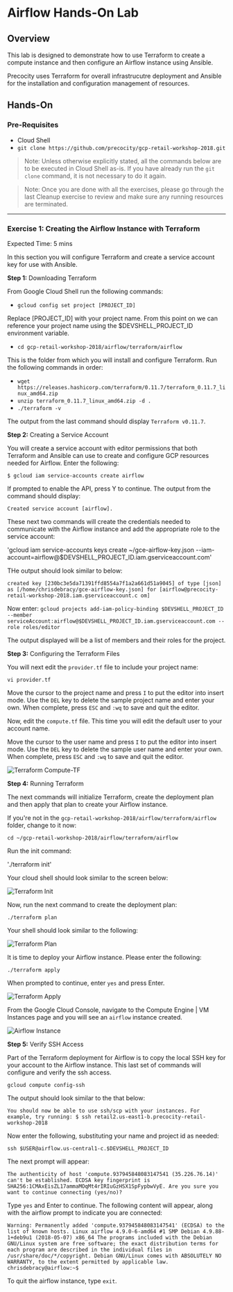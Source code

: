 # Airflow Hands-On Lab
## Overview
This lab is designed to demonstrate how to use Terraform to create a compute instance and then configure an Airflow instance using Ansible.

Precocity uses Terraform for overall infrastrucutre deployment and Ansible for the installation and configuration management of resources.

## Hands-On
### Pre-Requisites
* Cloud Shell
* `git clone https://github.com/precocity/gcp-retail-workshop-2018.git`

>Note: Unless otherwise explicitly stated, all the commands below are to be executed in Cloud Shell as-is. If you have already run the `git clone` command, it is not necessary to do it again.

>Note: Once you are done with all the exercises, please go through the last Cleanup exercise to review and make sure any running resources are terminated.

---
### Exercise 1: Creating the Airflow Instance with Terraform

Expected Time: 5 mins

In this section you will configure Terraform and create a service account key for use with Ansible.

**Step 1:**
Downloading Terraform

From Google Cloud Shell run the following commands:

* `gcloud config set project [PROJECT_ID]`

Replace [PROJECT_ID] with your project name. From this point on we can reference your project name using the $DEVSHELL_PROJECT_ID environment variable.

* `cd gcp-retail-workshop-2018/airflow/terraform/airflow`

This is the folder from which you will install and configure Terraform. Run the following commands in order:

* `wget https://releases.hashicorp.com/terraform/0.11.7/terraform_0.11.7_linux_amd64.zip`
* `unzip terraform_0.11.7_linux_amd64.zip -d .`
* `./terraform -v`

The output from the last command should display `Terraform v0.11.7`.

**Step 2:**
Creating a Service Account

You will create a service account with editor permissions that both Terraform and Ansible can use to create and configure GCP resources needed for Airflow. Enter the following:

`$ gcloud iam service-accounts create airflow`

If prompted to enable the API, press Y to continue. The output from the command should display:

`Created service account [airflow].`

These next two commands will create the credentials needed to communicate with the Airflow instance and add the appropriate role to the service account:

'gcloud iam service-accounts keys create ~/gce-airflow-key.json --iam-account=airflow@$DEVSHELL_PROJECT_ID.iam.gserviceaccount.com'

THe output should look similar to below:

`created key [230bc3e5da71391ffd8554a7f1a2a661d51a9045] of type [json] as [/home/chrisdebracy/gce-airflow-key.json] for [airflow@precocity-retail-workshop-2018.iam.gserviceaccount.c
om]`

Now enter:
`gcloud projects add-iam-policy-binding $DEVSHELL_PROJECT_ID  --member serviceAccount:airflow@$DEVSHELL_PROJECT_ID.iam.gserviceaccount.com --role roles/editor`

The output displayed will be a list of members and their roles for the project.

**Step 3:**
Configuring the Terraform Files

You will next edit the `provider.tf` file to include your project name:

`vi provider.tf`

Move the cursor to the project name and press `I` to put the editor into insert mode. Use the `DEL` key to delete the sample project name and enter your own. When complete, press `ESC` and `:wq` to save and quit the editor.

Now, edit the `compute.tf` file. This time you will edit the default user to your account name.

Move the cursor to the user name and press `I` to put the editor into insert mode. Use the `DEL` key to delete the sample user name and enter your own. When complete, press `ESC` and `:wq` to save and quit the editor.

![Terraform Compute-TF](assets/compute-tf.png)

**Step 4:**
Running Terraform

The next commands will initialize Terraform, create the deployment plan and then apply that plan to create your Airflow instance.

If you're not in the `gcp-retail-workshop-2018/airflow/terraform/airflow` folder, change to it now:

`cd ~/gcp-retail-workshop-2018/airflow/terraform/airflow`

Run the init command:

'./terraform init'

Your cloud shell should look similar to the screen below:

![Terraform Init](assets/terraform-init.png)

Now, run the next command to create the deployment plan:

`./terraform plan`

Your shell should look similar to the following:

![Terraform Plan](assets/terraform-plan.png)

It is time to deploy your Airflow instance. Please enter the following:

`./terraform apply`

When prompted to continue, enter `yes` and press Enter.

![Terraform Apply](assets/terraform-apply.png)

From the Google Cloud Console, navigate to the Compute Engine | VM Instances page and you will see an `airflow` instance created.

![Airflow Instance](assets/airflow-instance.png)

**Step 5:**
Verify SSH Access

Part of the Terraform deployment for Airflow is to copy the local SSH key for your account to the Airflow instance. This last set of commands will configure and verify the ssh access.

`gcloud compute config-ssh`

The output should look similar to the that below:

`You should now be able to use ssh/scp with your instances.
For example, try running:
  $ ssh retail2.us-east1-b.precocity-retail-workshop-2018`

Now enter the following, substituting your name and project id as needed:

`ssh $USER@airflow.us-central1-c.$DEVSHELL_PROJECT_ID`

The next prompt will appear:

`The authenticity of host 'compute.937945848083147541 (35.226.76.14)' can't be established.
ECDSA key fingerprint is SHA256:1CMAxEisZL17ammaMOqMt4rIRIuGzHSX1SpFypbwVyE.
Are you sure you want to continue connecting (yes/no)?`

Type `yes` and Enter to continue. The following content will appear, along with the airflow prompt to indicate you are connected:

`Warning: Permanently added 'compute.937945848083147541' (ECDSA) to the list of known hosts.
Linux airflow 4.9.0-6-amd64 #1 SMP Debian 4.9.88-1+deb9u1 (2018-05-07) x86_64
The programs included with the Debian GNU/Linux system are free software;
the exact distribution terms for each program are described in the
individual files in /usr/share/doc/*/copyright.
Debian GNU/Linux comes with ABSOLUTELY NO WARRANTY, to the extent
permitted by applicable law.
chrisdebracy@airflow:~$`

To quit the airflow instance, type `exit`.

